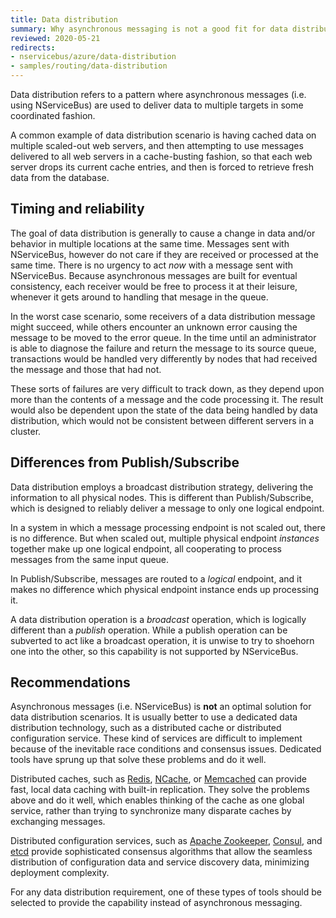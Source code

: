 ```yaml
---
title: Data distribution
summary: Why asynchronous messaging is not a good fit for data distribution scenarios
reviewed: 2020-05-21
redirects:
- nservicebus/azure/data-distribution
- samples/routing/data-distribution
---
```


Data distribution refers to a pattern where asynchronous messages (i.e. using NServiceBus) are used to deliver data to multiple targets in some coordinated fashion.

A common example of data distribution scenario is having cached data on multiple scaled-out web servers, and then attempting to use messages delivered to all web servers in a cache-busting fashion, so that each web server drops its current cache entries, and then is forced to retrieve fresh data from the database.

## Timing and reliability

The goal of data distribution is generally to cause a change in data and/or behavior in multiple locations at the same time. Messages sent with NServiceBus, however do not care if they are received or processed at the same time. There is no urgency to act _now_ with a message sent with NServiceBus. Because asynchronous messages are built for eventual consistency, each receiver would be free to process it at their leisure, whenever it gets around to handling that mesage in the queue.

In the worst case scenario, some receivers of a data distribution message might succeed, while others encounter an unknown error causing the message to be moved to the error queue. In the time until an administrator is able to diagnose the failure and return the message to its source queue, transactions would be handled very differently by nodes that had received the message and those that had not.

These sorts of failures are very difficult to track down, as they depend upon more than the contents of a message and the code processing it. The result would also be dependent upon the state of the data being handled by data distribution, which would not be consistent between different servers in a cluster.

## Differences from Publish/Subscribe

Data distribution employs a broadcast distribution strategy, delivering the information to all physical nodes. This is different than Publish/Subscribe, which is designed to reliably deliver a message to only one logical endpoint.

In a system in which a message processing endpoint is not scaled out, there is no difference. But when scaled out, multiple physical endpoint _instances_ together make up one logical endpoint, all cooperating to process messages from the same input queue.

In Publish/Subscribe, messages are routed to a _logical_ endpoint, and it makes no difference which physical endpoint instance ends up processing it.

A data distribution operation is a _broadcast_ operation, which is logically different than a _publish_ operation. While a publish operation can be subverted to act like a broadcast operation, it is unwise to try to shoehorn one into the other, so this capability is not supported by NServiceBus.

## Recommendations

Asynchronous messages (i.e. NServiceBus) is **not** an optimal solution for data distribution scenarios. It is usually better to use a dedicated data distribution technology, such as a distributed cache or distributed configuration service. These kind of services are difficult to implement because of the inevitable race conditions and consensus issues. Dedicated tools have sprung up that solve these problems and do it well.

Distributed caches, such as [Redis](https://redis.io/), [NCache](https://www.alachisoft.com/ncache/), or [Memcached](http://memcached.org/) can provide fast, local data caching with built-in replication. They solve the problems above and do it well, which enables thinking of the cache as one global service, rather than trying to synchronize many disparate caches by exchanging messages.

Distributed configuration services, such as [Apache Zookeeper](https://zookeeper.apache.org/), [Consul](https://www.consul.io/), and [etcd](https://etcd.io/) provide sophisticated consensus algorithms that allow the seamless distribution of configuration data and service discovery data, minimizing deployment complexity.

For any data distribution requirement, one of these types of tools should be selected to provide the capability instead of asynchronous messaging.